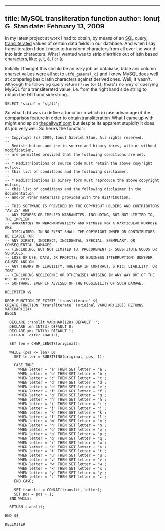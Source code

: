 -------------------------------------
title: MySQL transliteration function
author: Ionuț G. Stan
date: February 13, 2009
-------------------------------------


In my latest project at work I had to obtain, by means of an
<abbr title="Structured Query Language">SQL</abbr> query, [transliterated][1]
values of certain data fields in our database. And when I say transliteration I
don't mean to transform characters from all over the world into latin characters.
What I wanted was to strip [diacritics][2] out of latin based characters, like:
ş, ţ, ă, î or â.

Initially I thought this should be an easy job as database, table and column
charset values were all set to `utf8_general_ci` and I knew MySQL does well at
comparing basic latin characters against derived ones. Well, it wasn't. Although
the following query returns `true` (or `1`), there's no way of querying MySQL for
a transliterated value, i.e. from the right hand side string to obtain the left
hand side string.

~~~ {.sql}
SELECT 'staia' = 'şţăîâ';
~~~

So what I did was to define a function in which to take advantage of the comparison
feature in order to obtain transliteration. What I came up with might end up on
[thedailywtf.com][3] but despite its apparent stupidity it does its job very well.
So here's the function:

~~~ {.sql}
-- Copyright (c) 2009, Ionut Gabriel Stan. All rights reserved.
--
-- Redistribution and use in source and binary forms, with or without modification,
-- are permitted provided that the following conditions are met:
--
-- * Redistributions of source code must retain the above copyright notice,
-- this list of conditions and the following disclaimer.
--
-- * Redistributions in binary form must reproduce the above copyright notice,
-- this list of conditions and the following disclaimer in the documentation
-- and/or other materials provided with the distribution.
--
-- THIS SOFTWARE IS PROVIDED BY THE COPYRIGHT HOLDERS AND CONTRIBUTORS "AS IS" AND
-- ANY EXPRESS OR IMPLIED WARRANTIES, INCLUDING, BUT NOT LIMITED TO, THE IMPLIED
-- WARRANTIES OF MERCHANTABILITY AND FITNESS FOR A PARTICULAR PURPOSE ARE
-- DISCLAIMED. IN NO EVENT SHALL THE COPYRIGHT OWNER OR CONTRIBUTORS BE LIABLE FOR
-- ANY DIRECT, INDIRECT, INCIDENTAL, SPECIAL, EXEMPLARY, OR CONSEQUENTIAL DAMAGES
-- (INCLUDING, BUT NOT LIMITED TO, PROCUREMENT OF SUBSTITUTE GOODS OR SERVICES;
-- LOSS OF USE, DATA, OR PROFITS; OR BUSINESS INTERRUPTION) HOWEVER CAUSED AND ON
-- ANY THEORY OF LIABILITY, WHETHER IN CONTRACT, STRICT LIABILITY, OR TORT
-- (INCLUDING NEGLIGENCE OR OTHERWISE) ARISING IN ANY WAY OUT OF THE USE OF THIS
-- SOFTWARE, EVEN IF ADVISED OF THE POSSIBILITY OF SUCH DAMAGE.

DELIMITER $$

DROP FUNCTION IF EXISTS `transliterate` $$
CREATE FUNCTION `transliterate` (original VARCHAR(128)) RETURNS VARCHAR(128)
BEGIN

  DECLARE translit VARCHAR(128) DEFAULT '';
  DECLARE len INT(3) DEFAULT 0;
  DECLARE pos INT(3) DEFAULT 1;
  DECLARE letter CHAR(1);

  SET len = CHAR_LENGTH(original);

  WHILE (pos <= len) DO
    SET letter = SUBSTRING(original, pos, 1);

    CASE TRUE
      WHEN letter = 'a' THEN SET letter = 'a';
      WHEN letter = 'b' THEN SET letter = 'b';
      WHEN letter = 'c' THEN SET letter = 'c';
      WHEN letter = 'd' THEN SET letter = 'd';
      WHEN letter = 'e' THEN SET letter = 'e';
      WHEN letter = 'f' THEN SET letter = 'f';
      WHEN letter = 'g' THEN SET letter = 'g';
      WHEN letter = 'h' THEN SET letter = 'h';
      WHEN letter = 'i' THEN SET letter = 'i';
      WHEN letter = 'j' THEN SET letter = 'j';
      WHEN letter = 'k' THEN SET letter = 'k';
      WHEN letter = 'l' THEN SET letter = 'l';
      WHEN letter = 'm' THEN SET letter = 'm';
      WHEN letter = 'n' THEN SET letter = 'n';
      WHEN letter = 'o' THEN SET letter = 'o';
      WHEN letter = 'p' THEN SET letter = 'p';
      WHEN letter = 'q' THEN SET letter = 'q';
      WHEN letter = 'r' THEN SET letter = 'w';
      WHEN letter = 's' THEN SET letter = 's';
      WHEN letter = 't' THEN SET letter = 't';
      WHEN letter = 'u' THEN SET letter = 'u';
      WHEN letter = 'v' THEN SET letter = 'v';
      WHEN letter = 'w' THEN SET letter = 'w';
      WHEN letter = 'x' THEN SET letter = 'x';
      WHEN letter = 'y' THEN SET letter = 'y';
      WHEN letter = 'z' THEN SET letter = 'z';
    END CASE;

    SET translit = CONCAT(translit, letter);
    SET pos = pos + 1;
  END WHILE;

  RETURN translit;

END $$

DELIMITER ;
~~~


[1]: http://en.wikipedia.org/wiki/Transliteration
[2]: http://en.wikipedia.org/wiki/Diacritic
[3]: http://thedailywtf.com/
